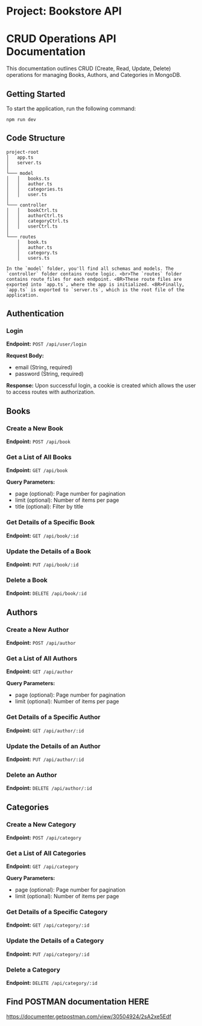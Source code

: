 
# Project: Bookstore API
# CRUD Operations API Documentation

This documentation outlines CRUD (Create, Read, Update, Delete) operations for managing Books, Authors, and Categories in MongoDB.

## Getting Started

To start the application, run the following command:

```
npm run dev
```

## Code Structure

```
project-root
│   app.ts
│   server.ts
│
└─── model
│   │   books.ts
│   │   author.ts
│   │   categories.ts
│   │   user.ts
│   
└─── controller
│   │   bookCtrl.ts
│   │   authorCtrl.ts
│   │   categoryCtrl.ts
│   │   userCtrl.ts
│
└─── routes
    │   book.ts
    │   author.ts
    │   category.ts
    │   users.ts

In the `model` folder, you'll find all schemas and models. The `controller` folder contains route logic. <br>The `routes` folder contains route files for each endpoint. <BR>These route files are exported into `app.ts`, where the app is initialized. <BR>Finally, `app.ts` is exported to `server.ts`, which is the root file of the application.
```

## Authentication

### Login

**Endpoint:** `POST /api/user/login`

**Request Body:**
- email (String, required)
- password (String, required)

**Response:**
Upon successful login, a cookie is created which allows the user to access routes with authorization.

## Books

### Create a New Book

**Endpoint:** `POST /api/book`

### Get a List of All Books

**Endpoint:** `GET /api/book`

**Query Parameters:**
- page (optional): Page number for pagination
- limit (optional): Number of items per page
- title (optional): Filter by title


### Get Details of a Specific Book

**Endpoint:** `GET /api/book/:id`

### Update the Details of a Book

**Endpoint:** `PUT /api/book/:id`

### Delete a Book

**Endpoint:** `DELETE /api/book/:id`

## Authors

### Create a New Author

**Endpoint:** `POST /api/author`

### Get a List of All Authors

**Endpoint:** `GET /api/author`

**Query Parameters:**
- page (optional): Page number for pagination
- limit (optional): Number of items per page

### Get Details of a Specific Author

**Endpoint:** `GET /api/author/:id`

### Update the Details of an Author

**Endpoint:** `PUT /api/author/:id`

### Delete an Author

**Endpoint:** `DELETE /api/author/:id`

## Categories

### Create a New Category

**Endpoint:** `POST /api/category`

### Get a List of All Categories

**Endpoint:** `GET /api/category`

**Query Parameters:**
- page (optional): Page number for pagination
- limit (optional): Number of items per page

### Get Details of a Specific Category

**Endpoint:** `GET /api/category/:id`

### Update the Details of a Category

**Endpoint:** `PUT /api/category/:id`

### Delete a Category

**Endpoint:** `DELETE /api/category/:id`


## Find POSTMAN documentation HERE
https://documenter.getpostman.com/view/30504924/2sA2xe5Edf
